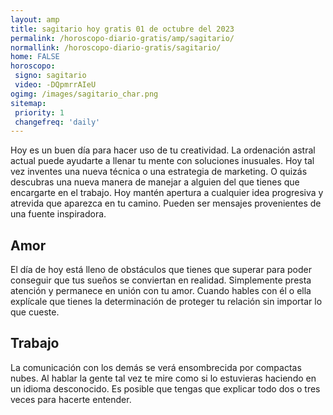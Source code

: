 ```yaml
---
layout: amp
title: sagitario hoy gratis 01 de octubre del 2023 
permalink: /horoscopo-diario-gratis/amp/sagitario/
normallink: /horoscopo-diario-gratis/sagitario/
home: FALSE
horoscopo:
 signo: sagitario
 video: -DQpmrrAIeU
ogimg: /images/sagitario_char.png
sitemap:
 priority: 1
 changefreq: 'daily'
---
```



Hoy es un buen día para hacer uso de tu creatividad. La ordenación astral actual puede ayudarte a llenar tu mente con soluciones inusuales. Hoy tal vez inventes una nueva técnica o una estrategia de marketing. O quizás descubras una nueva manera de manejar a alguien del que tienes que encargarte en el trabajo. Hoy mantén apertura a cualquier idea progresiva y atrevida que aparezca en tu camino. Pueden ser mensajes provenientes de una fuente inspiradora.

## Amor

El día de hoy está lleno de obstáculos que tienes que superar para poder conseguir que tus sueños se conviertan en realidad. Simplemente presta atención y permanece en unión con tu amor. Cuando hables con él o ella explícale que tienes la determinación de proteger tu relación sin importar lo que cueste.

## Trabajo

La comunicación con los demás se verá ensombrecida por compactas nubes. Al hablar la gente tal vez te mire como si lo estuvieras haciendo en un idioma desconocido. Es posible que tengas que explicar todo dos o tres veces para hacerte entender.